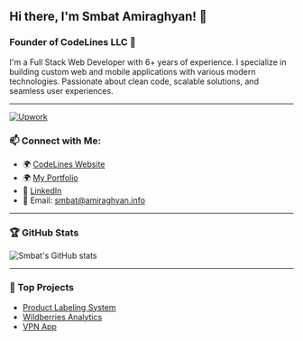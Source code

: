 ## Hi there, I'm Smbat Amiraghyan! 👋

### Founder of CodeLines LLC 🚀

I'm a Full Stack Web Developer with 6+ years of experience. I specialize in building custom web and mobile applications with various modern technologies. Passionate about clean code, scalable solutions, and seamless user experiences.

---

[![Upwork](https://img.shields.io/badge/Upwork-6FDA44?style=for-the-badge&logo=Upwork&logoColor=white)](https://www.upwork.com/freelancers/your-profile-link)


### 📫 Connect with Me:
- 🌍 [CodeLines Website](https://codelines.am)
- 🌍 [My Portfolio](https://amiraghyan.info)
- 💼 [LinkedIn](https://www.linkedin.com/in/smbat-am)
- 📧 Email: smbat@amiraghyan.info

---

### 🏆 GitHub Stats
![Smbat's GitHub stats](https://github-readme-stats.vercel.app/api?username=smbat-code&show_icons=true&theme=dark)

---

### 🚀 Top Projects
- [Product Labeling System](https://github.com/smbat-code/honest-sign)
- [Wildberries Analytics](https://github.com/smbat-code/wb-analytics)
- [VPN App](https://github.com/smbat-code/vpn-app)
